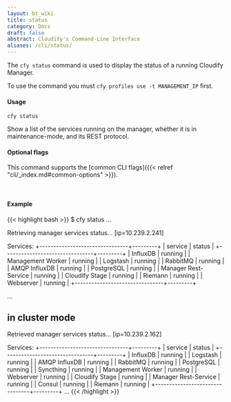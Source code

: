 ```yaml
---
layout: bt_wiki
title: status
category: Docs
draft: false
abstract: Cloudify's Command-Line Interface
aliases: /cli/status/
---
```


The `cfy status` command is used to display the status of a running Cloudify Manager.

To use the command you must `cfy profiles use -t MANAGEMENT_IP` first.


#### Usage
`cfy status`

Show a list of the services running on the manager, whether it is in maintenance-mode, and its REST protocol. 

#### Optional flags
This command supports the [common CLI flags]({{< relref "cli/_index.md#common-options" >}}).


&nbsp;
#### Example

{{< highlight  bash  >}}
$ cfy status
...

Retrieving manager services status... [ip=10.239.2.241]

Services:
+--------------------------------+---------+
|            service             |  status |
+--------------------------------+---------+
| InfluxDB                       | running |
| Management Worker              | running |
| Logstash                       | running |
| RabbitMQ                       | running |
| AMQP InfluxDB                  | running |
| PostgreSQL                     | running |
| Manager Rest-Service           | running |
| Cloudify Stage                 | running |
| Riemann                        | running |
| Webserver                      | running |
+--------------------------------+---------+

...

## in cluster mode

Retrieved manager services status... [ip=10.239.2.162]

Services:
+--------------------------------+---------+
|            service             |  status |
+--------------------------------+---------+
| InfluxDB                       | running |
| Logstash                       | running |
| AMQP InfluxDB                  | running |
| RabbitMQ                       | running |
| PostgreSQL                     | running |
| Syncthing                      | running |
| Management Worker              | running |
| Webserver                      | running |
| Cloudify Stage                 | running |
| Manager Rest-Service           | running |
| Consul                         | running |
| Riemann                        | running |
+--------------------------------+---------+
...
{{< /highlight >}}